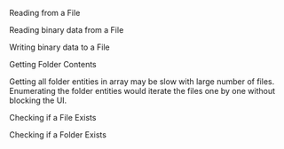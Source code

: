 
<snippet id='fs-read-import-code'/>

Reading from a File
<snippet id='fs-read-text-code'/>

Reading binary data from a File
<snippet id='fs-read-sync-code'/>

Writing binary data to a File
<snippet id='fs-write-sync-code'/>

Getting Folder Contents

Getting all folder entities in array may be slow with large number of files. 
Enumerating the folder entities would iterate the files one by one without blocking the UI.
<snippet id='fs-folder-content-code'/>

Checking if a File Exists
<snippet id='fs-file-exists-check-code'/>

Checking if a Folder Exists
<snippet id='fs-folder-exists-check-code'/>